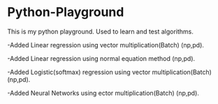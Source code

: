 # Python-Playground
This is my python playground. Used to learn and test algorithms.

-Added Linear regression using vector multiplication(Batch) (np,pd).

-Added Linear regression using normal equation method (np,pd).

-Added Logistic(softmax) regression using vector multiplication(Batch) (np,pd).

-Added Neural Networks using ector multiplication(Batch) (np,pd).

